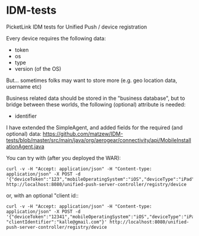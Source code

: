 IDM-tests
=========

PicketLink IDM tests for Unified Push / device registration




Every device requires the following data:
* token
* os
* type
* version (of the OS)

But... sometimes folks may want to store more (e.g. geo location data, username etc)

Business related data should be stored in the "business database", but to bridge between these worlds, the following (optional) attribute is needed:

* identifier

I have extended the SimpleAgent, and added fields for the required (and optional) data:
https://github.com/matzew/IDM-tests/blob/master/src/main/java/org/aerogear/connectivity/api/MobileInstallationAgent.java

You can try with (after you deployed the WAR):

```
curl -v -H "Accept: application/json" -H "Content-type: application/json" -X POST -d '{"deviceToken":"123","mobileOperatingSystem":"iOS","deviceType":"iPad","version":"6.1.2"}' http://localhost:8080/unified-push-server-controller/registry/device
```

or, with an optional "client id::
```
curl -v -H "Accept: application/json" -H "Content-type: application/json" -X POST -d '{"deviceToken":"12341","mobileOperatingSystem":"iOS","deviceType":"iPad","version":"6.1.2", "clientIdentifier":"kalle@gmail.com"}' http://localhost:8080/unified-push-server-controller/registry/device
```


